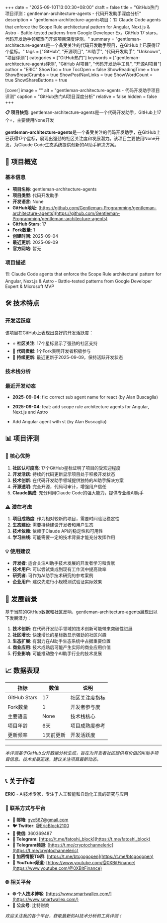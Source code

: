 +++
date = "2025-09-10T13:00:30+08:00"
draft = false
title = "GitHub热门项目评测：gentleman-architecture-agents - 代码开发助手深度分析"
description = "gentleman-architecture-agents项目：🏗️ Claude Code agents that enforce the Scope Rule architectural pattern for Angular, Next.js & Astro - Battle-tested patterns from Google Developer Ex。GitHub 17 stars，代码开发助手领域热门开源项目深度评测。"
summary = "gentleman-architecture-agents是一个备受关注的代码开发助手项目，在GitHub上已获得17个星标。"
tags = ["GitHub", "开源项目", "AI助手", "代码开发助手", "Unknown", "项目评测"]
categories = ["GitHub热门"]
keywords = ["gentleman-architecture-agents评测", "GitHub AI项目", "代码开发助手工具", "开源AI项目"]
author = "ERIC"
ShowToc = true
TocOpen = false
ShowReadingTime = true
ShowBreadCrumbs = true
ShowPostNavLinks = true
ShowWordCount = true
ShowShareButtons = true

[cover]
image = ""
alt = "gentleman-architecture-agents - 代码开发助手项目评测"
caption = "GitHub热门AI项目深度分析"
relative = false
hidden = false
+++

**📋 项目快览**: gentleman-architecture-agents是一个代码开发助手，GitHub上17个⭐，主要使用None开发

**gentleman-architecture-agents**是一个备受关注的代码开发助手，在GitHub上已获得17个星标，展现出强劲的社区关注度和发展潜力。该项目主要使用None开发，为Claude Code生态系统提供创新的AI助手解决方案。

## 🎯 项目概览

### 基本信息
- **项目名称**: gentleman-architecture-agents
- **项目类型**: 代码开发助手
- **开发语言**: None
- **GitHub地址**: [https://github.com/Gentleman-Programming/gentleman-architecture-agents](https://github.com/Gentleman-Programming/gentleman-architecture-agents)
- **GitHub Stars**: 17
- **Fork数量**: 1
- **创建时间**: 2025-09-04
- **最近更新**: 2025-09-09
- **官方网站**: 暂无

### 项目描述
🏗️ Claude Code agents that enforce the Scope Rule architectural pattern for Angular, Next.js & Astro - Battle-tested patterns from Google Developer Expert & Microsoft MVP

## 🛠️ 技术特点

### 开发活跃度
该项目在GitHub上表现出良好的开发活跃度：
- ⭐ **社区关注**: 17个星标显示了强劲的社区支持
- 🔄 **代码贡献**: 1个Fork表明开发者积极参与
- 📅 **持续更新**: 最近更新于2025-09-09，保持活跃开发状态

### 技术栈分析

### 最近开发动态
- **2025-09-04**: fix: correct sub agent name for react (by Alan Buscaglia)
- **2025-09-04**: feat: add scope rule architecture agents for Angular, Next.js and Astro

- Add Angular agent with st (by Alan Buscaglia)


## 📊 项目评测

### 🎯 核心优势
1. **社区认可度高**: 17个GitHub星标证明了项目的受欢迎程度
2. **开发活跃**: 持续的代码更新显示项目处于积极开发状态
3. **技术创新**: 在代码开发助手领域提供独特的AI助手解决方案
4. **开源透明**: 完全开源，代码可审计，增强用户信任
5. **Claude集成**: 充分利用Claude Code的强大能力，提供专业级AI助手

### ⚠️ 潜在考虑
1. **项目成熟度**: 作为相对较新的项目，需要时间验证稳定性
2. **生态建设**: 需要持续建设开发者和用户生态
3. **技术依赖**: 依赖于Claude API的稳定性和可用性
4. **学习曲线**: 可能需要一定的技术背景才能充分发挥作用

### 💡 使用建议
- **开发者**: 适合关注AI助手技术发展的开发者学习和贡献
- **技术用户**: 可以尝试集成到现有工作流中提高效率
- **研究者**: 可作为AI助手技术研究的参考案例
- **企业用户**: 建议先进行小规模测试验证实际效果

## 🔮 发展前景

基于当前的GitHub数据和社区反响，gentleman-architecture-agents展现出以下发展潜力：

1. **技术创新**: 在代码开发助手领域的技术创新可能带来突破性进展
2. **社区增长**: 快速增长的星标数显示强劲的社区兴趣
3. **生态扩展**: 有潜力在AI助手生态系统中占据重要位置
4. **商业应用**: 技术成熟后可能产生实际的商业应用价值
5. **行业影响**: 可能推动整个AI助手行业的技术发展

## 📈 数据表现

| 指标 | 数值 | 说明 |
|------|------|------|
| GitHub Stars | 17 | 社区关注度指标 |
| Fork数量 | 1 | 开发者参与度 |
| 主要语言 | None | 技术栈核心 |
| 项目年龄 | 6天 | 项目成熟度参考 |
| 更新频率 | 1天前更新 | 开发活跃度 |

---

*本评测基于GitHub公开数据分析生成，旨在为开发者社区提供有价值的AI助手项目信息。技术发展迅速，建议关注项目最新动态。*

---

## 📞 关于作者

**ERIC** - AI技术专家，专注于人工智能和自动化工具的研究与应用

### 🔗 联系方式与平台

- **📧 邮箱**: [gyc567@gmail.com](mailto:gyc567@gmail.com)
- **🐦 Twitter**: [@EricBlock2100](https://twitter.com/EricBlock2100)
- **💬 微信**: 360369487
- **📱 Telegram**: [https://t.me/fatoshi_block](https://t.me/fatoshi_block)
- **📢 Telegram频道**: [https://t.me/cryptochanneleric](https://t.me/cryptochanneleric)
- **👥 加密情报TG群**: [https://t.me/btcgogopen](https://t.me/btcgogopen)
- **🎥 YouTube频道**: [https://www.youtube.com/@0XBitFinance](https://www.youtube.com/@0XBitFinance)

### 🌐 相关平台

- **🌐 个人技术博客**: [https://www.smartwallex.com/](https://www.smartwallex.com/)
- **📖 公众号**: 比特财商

*欢迎关注我的各个平台，获取最新的AI技术分析和工具评测！*
